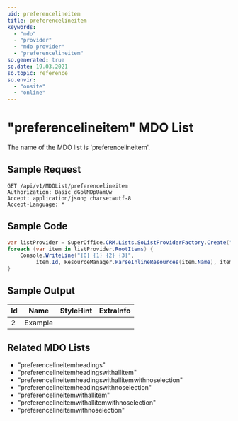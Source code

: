 ```yaml
---
uid: preferencelineitem
title: preferencelineitem
keywords:
  - "mdo"
  - "provider"
  - "mdo provider"
  - "preferencelineitem"
so.generated: true
so.date: 19.03.2021
so.topic: reference
so.envir:
  - "onsite"
  - "online"
---
```


# "preferencelineitem" MDO List
The name of the MDO list is 'preferencelineitem'.




## Sample Request

```http!
GET /api/v1/MDOList/preferencelineitem
Authorization: Basic dGplMDpUamUw
Accept: application/json; charset=utf-8
Accept-Language: *

```

## Sample Code
```cs
var listProvider = SuperOffice.CRM.Lists.SoListProviderFactory.Create("preferencelineitem", forceFlatList: true);
foreach (var item in listProvider.RootItems) {
    Console.WriteLine("{0} {1} {2} {3}", 
         item.Id, ResourceManager.ParseInlineResources(item.Name), item.StyleHint, item.ExtraInfo);
}
```

## Sample Output

|Id   | Name  |StyleHint|ExtraInfo |
| --- | ----- | ------- | -------- |
| 2 | Example | | |


## Related MDO Lists

* "preferencelineitemheadings"
* "preferencelineitemheadingswithallitem"
* "preferencelineitemheadingswithallitemwithnoselection"
* "preferencelineitemheadingswithnoselection"
* "preferencelineitemwithallitem"
* "preferencelineitemwithallitemwithnoselection"
* "preferencelineitemwithnoselection"
